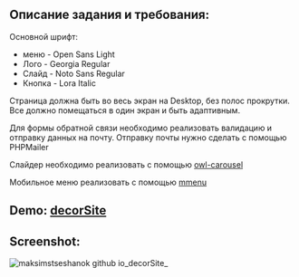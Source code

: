 ## Описание задания и требования:

Основной шрифт:
- меню -  Open Sans Light
- Лого - Georgia Regular
- Слайд - Noto Sans Regular
- Кнопка - Lora Italic
 
Страница должна быть во весь экран на Desktop, без полос прокрутки. Все должно помещаться в один экран и быть адаптивным.

Для формы обратной связи необходимо реализовать валидацию и отправку данных на почту. 
Отправку почты нужно сделать с помощью PHPMailer

Слайдер необходимо реализовать с помощью [owl-carousel](https://owlcarousel2.github.io/OwlCarousel2/)

Мобильное меню реализовать с помощью [mmenu](https://mmenujs.com/)

## Demo: [decorSite](https://maksimstseshanok.github.io/decorSite/)

## Screenshot:
![maksimstseshanok github io_decorSite_](https://user-images.githubusercontent.com/65167706/105142015-10d38e80-5b0b-11eb-8da5-209d41d67904.png)

